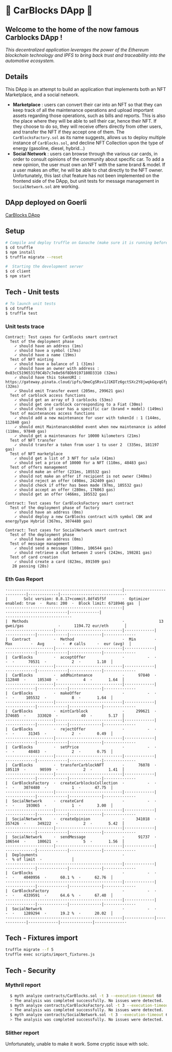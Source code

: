 # 🚗 CarBlocks DApp 🚗

## Welcome to the home of the now famous Carblocks DApp !

<em>This decentralized application leverages the power of the Ethereum blockchain technology and IPFS to bring back trust and traceability into the automotive ecosystem.</em>

## Details

This DApp is an attempt to build an application that implements both an NFT Marketplace, and a social network.

- **Marketplace** : users can convert their car into an NFT so that they can keep track of all the maintenance operations and upload important assets regarding those operations, such as bills and reports. This is also the place where they will be able to sell their car, hence their NFT. If they choose to do so, they will receive offers directly from other users, and transfer the NFT if they accept one of them.
  The `CarBlocksFactory.sol` as its name suggests, allows us to deploy multiple instance of `CarBlocks.sol`, and decline NFT Collection upon the type of energy (gasoline, diesel, hybrid...)
- **Social Network** : users can browse through the various car cards, in order to consult opinions of the community about specific car. To add a new opinion, the user must own an NFT with the same brand & model. If a user makes an offer, he will be able to chat directly to the NFT owner. Unfortunately, this last chat feature has not been implemented on the frontend side of the DApp, but unit tests for message management in `SocialNetwork.sol` are working.

## DApp deployed on Goerli

[CarBlocks DApp](https://carblocks.vercel.app/)

## Setup

```sh
# Compile and deploy truffle on Ganache (make sure it is running before)
$ cd truffle
$ npm install
$ truffle migrate --reset
```

```sh
#  Starting the development server
$ cd client
$ npm start

```

## Tech - Unit tests

```sh
# To launch unit tests
$ cd truffle
$ truffle test

```

### Unit tests trace

    Contract: Test cases for CarBlocks smart contract
      Test of the deployment phase
        ✓ should have an address (1ms)
        ✓ should have a symbol (17ms)
        ✓ should have a name (19ms)
      Test of NFT minting
        ✓ should have a balance of 1 (31ms)
        ✓ should have an owner with address : 0x83cC5196531f0C4b7c7e8e56f8Db9197180D3310 (32ms)
        ✓ should have this tokenURI : https://gateway.pinata.cloud/ipfs/QmeCgSRsv1J1KDTz6gctSXc2Y8jwqkGqvqGfp9Tja8WpNX/multipla.json (32ms)
        ✓ Should emit Transfer event (205ms, 299621 gas)
      Test of carblock access functions
        ✓ should get an array of 3 carblocks (53ms)
        ✓ should get one carblock corresponding to a Fiat (30ms)
        ✓ should check if user has a specific car (brand + model) (149ms)
      Test of maintenances access functions
        ✓ should add a new maintenance for user with tokenId : 1 (144ms, 112840 gas)
        ✓ should emit MaintenanceAdded event when new maintenance is added (118ms, 97840 gas)
        ✓ should get a maintenances for 10000 kilometers (21ms)
      Test of NFT transfer
        ✓ should transfer a token from user 1 to user 2  (335ms, 181197 gas)
      Test of NFT marketplace
        ✓ should get a list of 3 NFT for sale (41ms)
        ✓ should set a price of 10000 for a NFT (110ms, 48483 gas)
      Test of offers management
        ✓ should make an offer (231ms, 105532 gas)
        ✓ should not make an offer if recipient is not owner (340ms)
        ✓ should reject an offer (498ms, 242409 gas)
        ✓ should check if offer has been made (97ms, 105532 gas)
        ✓ should accept an offer (280ms, 176063 gas)
        ✓ should get an offer (466ms, 105532 gas)

    Contract: Test cases for CarBlocksFactory smart contract
      Test of the deployment phase of factory
        ✓ should have an address (0ms)
        ✓ should deploy a new CarBlocks contract with symbol CBK and energyType Hybrid (367ms, 3074480 gas)

    Contract: Test cases for SocialNetwork smart contract
      Test of the deployment phase
        ✓ should have an address (0ms)
      Test of message management
        ✓ should send a message (108ms, 106544 gas)
        ✓ should retrieve a chat between 2 users (242ms, 198281 gas)
      Test of card creation
        ✓ should create a card (823ms, 891509 gas)
       28 passing (28s)

### Eth Gas Report

    ·--------------------------------------------------|---------------------------|-------------|----------------------------·
    |       Solc version: 0.8.17+commit.8df45f5f       ·  Optimizer enabled: true  ·  Runs: 200  ·  Block limit: 6718946 gas  │
    ···················································|···························|·············|·····························
    |  Methods                                         ·               13 gwei/gas               ·      1194.72 eur/eth       │
    ·····················|·····························|·············|·············|·············|··············|··············
    |  Contract          ·  Method                     ·  Min        ·  Max        ·  Avg        ·  # calls     ·  eur (avg)  │
    ·····················|·····························|·············|·············|·············|··············|··············
    |  CarBlocks         ·  acceptOffer                ·          -  ·          -  ·      70531  ·           2  ·       1.10  │
    ·····················|·····························|·············|·············|·············|··············|··············
    |  CarBlocks         ·  addMaintenance             ·      97840  ·     112840  ·     105340  ·           4  ·       1.64  │
    ·····················|·····························|·············|·············|·············|··············|··············
    |  CarBlocks         ·  makeOffer                  ·          -  ·          -  ·     105532  ·           8  ·       1.64  │
    ·····················|·····························|·············|·············|·············|··············|··············
    |  CarBlocks         ·  mintCarblock               ·     299621  ·     374685  ·     333020  ·          40  ·       5.17  │
    ·····················|·····························|·············|·············|·············|··············|··············
    |  CarBlocks         ·  rejectOffer                ·          -  ·          -  ·      31345  ·           2  ·       0.49  │
    ·····················|·····························|·············|·············|·············|··············|··············
    |  CarBlocks         ·  setPrice                   ·          -  ·          -  ·      48483  ·           2  ·       0.75  │
    ·····················|·····························|·············|·············|·············|··············|··············
    |  CarBlocks         ·  transferCarblockNFT        ·      76078  ·     105119  ·      90599  ·           2  ·       1.41  │
    ·····················|·····························|·············|·············|·············|··············|··············
    |  CarBlocksFactory  ·  createCarblocksCollection  ·          -  ·          -  ·    3074480  ·           1  ·      47.75  │
    ·····················|·····························|·············|·············|·············|··············|··············
    |  SocialNetwork     ·  createCard                 ·          -  ·          -  ·     193065  ·           1  ·       3.00  │
    ·····················|·····························|·············|·············|·············|··············|··············
    |  SocialNetwork     ·  createOpinion              ·     341018  ·     357426  ·     349222  ·           2  ·       5.42  │
    ·····················|·····························|·············|·············|·············|··············|··············
    |  SocialNetwork     ·  sendMessage                ·      91737  ·     106544  ·     100621  ·           5  ·       1.56  │
    ·····················|·····························|·············|·············|·············|··············|··············
    |  Deployments                                     ·                                         ·  % of limit  ·             │
    ···················································|·············|·············|·············|··············|··············
    |  CarBlocks                                       ·          -  ·          -  ·    4040956  ·      60.1 %  ·      62.76  │
    ···················································|·············|·············|·············|··············|··············
    |  CarBlocksFactory                                ·          -  ·          -  ·    4339591  ·      64.6 %  ·      67.40  │
    ···················································|·············|·············|·············|··············|··············
    |  SocialNetwork                                   ·          -  ·          -  ·    1289294  ·      19.2 %  ·      20.02  │
    ·--------------------------------------------------|-------------|-------------|-------------|--------------|-------------·

## Tech - Fixtures import

```sh
truffle migrate --f 5
truffle exec scripts/import_fixtures.js
```

## Tech - Security

### Mythril report

```sh
  $ myth analyze contracts/CarBlocks.sol -t 3 --execution-timeout 60
  > The analysis was completed successfully. No issues were detected.
  $ myth analyze contracts/CarBlocksFactory.sol -t 3 --execution-timeout 60
  > The analysis was completed successfully. No issues were detected.
  $ myth analyze contracts/SocialNetwork.sol -t 3 --execution-timeout 60
  > The analysis was completed successfully. No issues were detected.
```

### Slither report

Unfortunately, unable to make it work. Some cryptic issue with solc.
